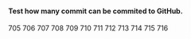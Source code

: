 
#### Test how many commit can be commited to GitHub.


705
706
707
708
709
710
711
712
713
714
715
716
